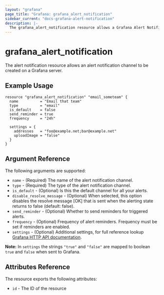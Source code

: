 ```yaml
---
layout: "grafana"
page_title: "Grafana: grafana_alert_notification"
sidebar_current: "docs-grafana-alert-notification"
description: |-
  The grafana_alert_notification resource allows a Grafana Alert Notification channel to be created.
---
```


# grafana\_alert\_notification

The alert notification resource allows an alert notification channel to be created on a Grafana server.

## Example Usage

```hcl
resource "grafana_alert_notification" "email_someteam" {
  name          = "Email that team"
  type          = "email"
  is_default    = false
  send_reminder = true
  frequency     = "24h"

  settings = {
    addresses   = "foo@example.net;bar@example.net"
    uploadImage = "false"
  }
}
```

## Argument Reference

The following arguments are supported:

* `name` - (Required) The name of the alert notification channel.
* `type` - (Required) The type of the alert notification channel.
* `is_default` - (Optional) Is this the default channel for all your alerts.
* `disable_resolve_message` - (Optional) When selected, this option disables the resolve message [OK] that is sent when the alerting state returns to false (default: false).
* `send_reminder` - (Optional) Whether to send reminders for triggered alerts.
* `frequency` - (Optional) Frequency of alert reminders. Frequency must be set if reminders are enabled.
* `settings` - (Optional) Additional settings, for full reference lookup [Grafana HTTP API documentation](https://grafana.com/docs/grafana/latest/http_api/alerting_notification_channels/).


**Note:** In `settings` the strings `"true"` and `"false"` are mapped to boolean `true` and `false` when sent to Grafana.

## Attributes Reference

The resource exports the following attributes:

* `id` - The ID of the resource

